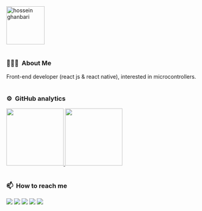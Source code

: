 

<a href="https://github.com/hossein-ghanbari">
 <img alt="hossein ghanbari"  title="hossein ghanbari" src="https://hosseinghanbari.ir/img/logoDark.png" height="100em" />
</a>

#

### 👨🏻‍💻 &nbsp;About Me
Front-end developer (react js & react native), interested in microcontrollers.

#

### ⚙️ &nbsp;GitHub analytics

<a href="https://github.com/hossein-ghanbari">
  <img height="150em" src="https://github-readme-stats-eight-theta.vercel.app/api?username=hossein-ghanbari&show_icons=true&theme=algolia&include_all_commits=true&count_private=true"/>
  <img height="150em" src="https://github-readme-stats-eight-theta.vercel.app/api/top-langs/?username=hossein-ghanbari&layout=compact&langs_count=10&theme=algolia"/>
</a>

#

### 📫 &nbsp;How to reach me
<a href="https://hosseinghanbari.ir"><img src="https://img.shields.io/badge/-hosseinghanbari.ir-333333?style=flatt&logo=InternetExplorer&logoColor=white"/></a>
<a href="https://www.linkedin.com/in/hossein-ghanbari-hg"><img src="https://img.shields.io/badge/-linkedin-0077B5?style=flat&logo=Linkedin&logoColor=white"/></a>
<a href="https://www.npmjs.com/~hossein-mhg"><img src="https://img.shields.io/badge/-npm-DC2D35?style=flat&logo=npm&logoColor=white"/></a>
<a href="https://codepen.io/hossein_ghanbari"><img src="https://img.shields.io/badge/-codepen-131417?style=flat&logo=codepen&logoColor=white"/></a>
<a href="mailto:hossein.ghanbari.hg73@gmail.com"><img src="https://img.shields.io/badge/-hossein.ghanbari.hg73@gmail.com-D14836?style=flat&logo=Gmail&logoColor=white"/></a>

